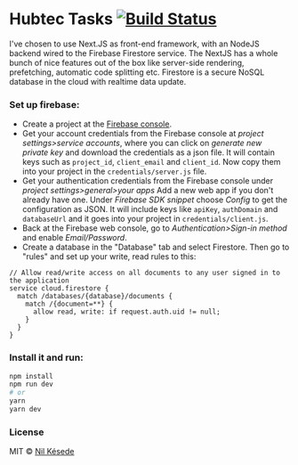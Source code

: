# Hubtec Tasks [![Build Status](https://img.shields.io/travis/com/nilkesede/hubtec-tasks?style=for-the-badge)](https://travis-ci.com/nilkesede/hubtec-tasks)

I've chosen to use Next.JS as front-end framework, with an NodeJS backend wired to the Firebase Firestore service.
The NextJS has a whole bunch of nice features out of the box like server-side rendering, prefetching, automatic code splitting etc. Firestore is a secure NoSQL database in the cloud with realtime data update.

### Set up firebase:
- Create a project at the [Firebase console](https://console.firebase.google.com/).
- Get your account credentials from the Firebase console at _project settings>service accounts_, where you can click on _generate new private key_ and download the credentials as a json file. It will contain keys such as `project_id`, `client_email` and `client_id`. Now copy them into your project in the `credentials/server.js` file.
- Get your authentication credentials from the Firebase console under _project settings>general>your apps_ Add a new web app if you don't already have one. Under _Firebase SDK snippet_ choose _Config_ to get the configuration as JSON. It will include keys like `apiKey`, `authDomain` and `databaseUrl` and it goes into your project in `credentials/client.js`.
- Back at the Firebase web console, go to _Authentication>Sign-in method_ and enable _Email/Password_.
- Create a database in the "Database" tab and select Firestore. Then go to "rules" and set up your write, read rules to this:

```
// Allow read/write access on all documents to any user signed in to the application
service cloud.firestore {
  match /databases/{database}/documents {
    match /{document=**} {
      allow read, write: if request.auth.uid != null;
    }
  }
}
```

### Install it and run:
```bash
npm install
npm run dev
# or
yarn
yarn dev
```

### License
MIT © [Nil Késede](https://nilkesede.mit-license.org/)
